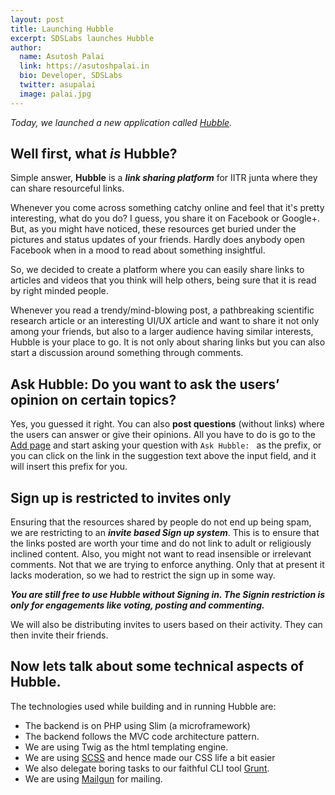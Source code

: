 ```yaml
---
layout: post
title: Launching Hubble
excerpt: SDSLabs launches Hubble
author:
  name: Asutosh Palai
  link: https://asutoshpalai.in
  bio: Developer, SDSLabs
  twitter: asupalai
  image: palai.jpg
---
```


_Today, we launched a new application called [Hubble](https://hubble.sdslabs.co)._

## Well first, what _is_ Hubble?

Simple answer, **Hubble** is a **_link sharing platform_** for IITR junta where they can share resourceful links. 

Whenever you come across something catchy online and feel that it's pretty interesting, what do you do? I guess, you share it on Facebook or Google+. But, as you might have noticed, these resources get buried under the pictures and status updates of your friends. Hardly does anybody open Facebook when in a mood to read about something insightful.

So, we decided to create a platform where you can easily share links to articles and videos that you think will help others, being sure that it is read by right minded people.

Whenever you read a trendy/mind-blowing post, a pathbreaking scientific research article or an interesting UI/UX article and want to share it not only among your friends, but also to a larger audience having similar interests, Hubble is your place to go. It is not only about sharing links but you can also start a discussion around something through comments.

## Ask Hubble: Do you want to ask the users’ opinion on certain topics?

Yes, you guessed it right. You can also **post questions** (without links) where the users can answer or give their opinions. All you have to do is go to the [Add page](https://hubble.sdslabs.co/submit) and start asking your question with `Ask Hubble: ` as the prefix, or you can click on the link in the suggestion text above the input field, and it will insert this prefix for you.

## Sign up is restricted to invites only

Ensuring that the resources shared by people do not end up being spam, we are restricting to an _**invite based Sign up system**_. This is to ensure that the links posted are worth your time and do not link to adult or religiously inclined content. Also, you might not want to read insensible or irrelevant comments. Not that we are trying to enforce anything. Only that at present it lacks moderation, so we had to restrict the sign up in some way.

**_You are still free to use Hubble without Signing in. The Signin restriction is only for engagements like voting, posting and commenting._**


We will also be distributing invites to users based on their activity. They can then invite their friends. 

## Now lets talk about some technical aspects of Hubble.

The technologies used while building and in running Hubble are:

- The backend is on PHP using Slim (a microframework)
- The backend follows the MVC code architecture pattern.
- We are using Twig as the html templating engine.
- We are using [SCSS](https://sass-lang.com/) and hence made our CSS life a bit easier
- We also delegate boring tasks to our faithful CLI tool [Grunt](https://gruntjs.com/).
- We are using [Mailgun](https://www.mailgun.com/) for mailing.
